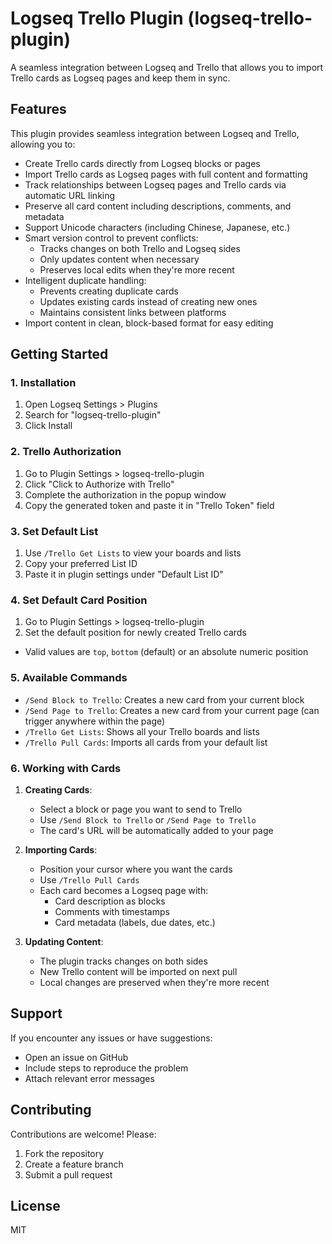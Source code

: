 # Logseq Trello Plugin (logseq-trello-plugin)

A seamless integration between Logseq and Trello that allows you to import Trello cards as Logseq pages and keep them in sync.

## Features

This plugin provides seamless integration between Logseq and Trello, allowing you to:

- Create Trello cards directly from Logseq blocks or pages
- Import Trello cards as Logseq pages with full content and formatting
- Track relationships between Logseq pages and Trello cards via automatic URL linking
- Preserve all card content including descriptions, comments, and metadata
- Support Unicode characters (including Chinese, Japanese, etc.)
- Smart version control to prevent conflicts:
  * Tracks changes on both Trello and Logseq sides
  * Only updates content when necessary
  * Preserves local edits when they're more recent
- Intelligent duplicate handling:
  * Prevents creating duplicate cards
  * Updates existing cards instead of creating new ones
  * Maintains consistent links between platforms
- Import content in clean, block-based format for easy editing

## Getting Started

### 1. Installation
1. Open Logseq Settings > Plugins
2. Search for "logseq-trello-plugin"
3. Click Install

### 2. Trello Authorization
1. Go to Plugin Settings > logseq-trello-plugin
2. Click "Click to Authorize with Trello"
3. Complete the authorization in the popup window
4. Copy the generated token and paste it in "Trello Token" field

### 3. Set Default List
1. Use `/Trello Get Lists` to view your boards and lists
2. Copy your preferred List ID
3. Paste it in plugin settings under "Default List ID"

### 4. Set Default Card Position
1. Go to Plugin Settings > logseq-trello-plugin
2. Set the default position for newly created Trello cards
  - Valid values are `top`, `bottom` (default) or an absolute numeric position

### 5. Available Commands
- `/Send Block to Trello`: Creates a new card from your current block
- `/Send Page to Trello`: Creates a new card from your current page (can trigger anywhere within the page)
- `/Trello Get Lists`: Shows all your Trello boards and lists
- `/Trello Pull Cards`: Imports all cards from your default list

### 6. Working with Cards
1. **Creating Cards**:
   - Select a block or page you want to send to Trello
   - Use `/Send Block to Trello` or `/Send Page to Trello`
   - The card's URL will be automatically added to your page

2. **Importing Cards**:
   - Position your cursor where you want the cards
   - Use `/Trello Pull Cards`
   - Each card becomes a Logseq page with:
     * Card description as blocks
     * Comments with timestamps
     * Card metadata (labels, due dates, etc.)

3. **Updating Content**:
   - The plugin tracks changes on both sides
   - New Trello content will be imported on next pull
   - Local changes are preserved when they're more recent

## Support

If you encounter any issues or have suggestions:
- Open an issue on GitHub
- Include steps to reproduce the problem
- Attach relevant error messages

## Contributing

Contributions are welcome! Please:
1. Fork the repository
2. Create a feature branch
3. Submit a pull request

## License

MIT
